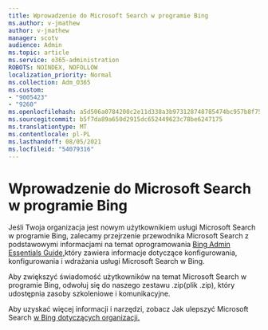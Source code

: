 ```yaml
---
title: Wprowadzenie do Microsoft Search w programie Bing
ms.author: v-jmathew
author: v-jmathew
manager: scotv
audience: Admin
ms.topic: article
ms.service: o365-administration
ROBOTS: NOINDEX, NOFOLLOW
localization_priority: Normal
ms.collection: Adm_O365
ms.custom:
- "9005423"
- "9260"
ms.openlocfilehash: a5d506a0784200c2e11d338a3b973128748785474bc957b8f75f67a72324503b
ms.sourcegitcommit: b5f7da89a650d2915dc652449623c78be6247175
ms.translationtype: MT
ms.contentlocale: pl-PL
ms.lasthandoff: 08/05/2021
ms.locfileid: "54079316"
---
```

# <a name="get-started-with-microsoft-search-in-bing"></a>Wprowadzenie do Microsoft Search w programie Bing

Jeśli Twoja organizacja jest nowym użytkownikiem usługi Microsoft Search w programie Bing, zalecamy przejrzenie przewodnika Microsoft Search z podstawowymi informacjami na temat oprogramowania [Bing Admin Essentials Guide,](https://go.microsoft.com/fwlink/p/?linkid=2127979)który zawiera informacje dotyczące konfigurowania, konfigurowania i wdrażania usługi Microsoft Search w Bing.

Aby zwiększyć świadomość użytkowników na temat Microsoft Search w programie Bing, odwołuj się do naszego zestawu .zip(plik .zip), który udostępnia zasoby szkoleniowe i komunikacyjne. [](https://go.microsoft.com/fwlink/p/?LinkID=2114710)

Aby uzyskać więcej informacji i narzędzi, zobacz Jak ulepszyć Microsoft Search [w Bing dotyczących organizacji.](https://go.microsoft.com/fwlink/?linkid=2152022)
